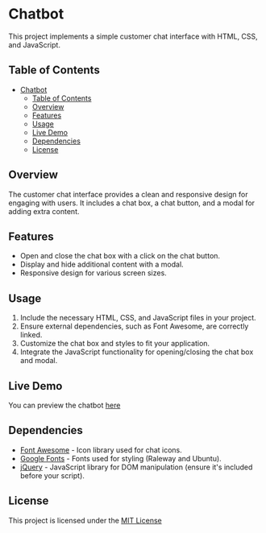 # Chatbot

This project implements a simple customer chat interface with HTML, CSS, and JavaScript.

## Table of Contents

- [Chatbot](#chatbot)
  - [Table of Contents](#table-of-contents)
  - [Overview](#overview)
  - [Features](#features)
  - [Usage](#usage)
  - [Live Demo](#live-demo)
  - [Dependencies](#dependencies)
  - [License](#license)

## Overview

The customer chat interface provides a clean and responsive design for engaging with users. It includes a chat box, a chat button, and a modal for adding extra content.

## Features

- Open and close the chat box with a click on the chat button.
- Display and hide additional content with a modal.
- Responsive design for various screen sizes.

## Usage

1. Include the necessary HTML, CSS, and JavaScript files in your project.
2. Ensure external dependencies, such as Font Awesome, are correctly linked.
3. Customize the chat box and styles to fit your application.
4. Integrate the JavaScript functionality for opening/closing the chat box and modal.

## Live Demo

You can preview the chatbot [here](https://chatbot.reipared.com/)

## Dependencies

- [Font Awesome](https://fontawesome.com/) - Icon library used for chat icons.
- [Google Fonts](https://fonts.google.com/) - Fonts used for styling (Raleway and Ubuntu).
- [jQuery](https://jquery.com/) - JavaScript library for DOM manipulation (ensure it's included before your script).

## License

This project is licensed under the [MIT License](#license)
